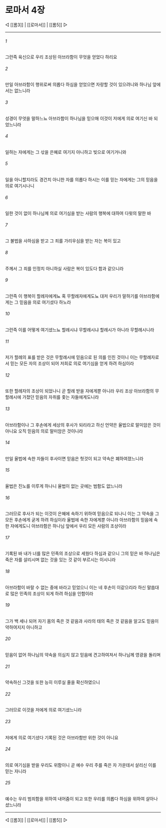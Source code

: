 # 로마서 4장

◁ [[롬3]] | [[로마서]] | [[롬5]] ▷
***

###### 1
그런즉 육신으로 우리 조상된 아브라함이 무엇을 얻었다 하리요

###### 2
만일 아브라함이 행위로써 의롭다 하심을 얻었으면 자랑할 것이 있으려니와 하나님 앞에서는 없느니라

###### 3
성경이 무엇을 말하느뇨 아브라함이 하나님을 믿으매 이것이 저에게 의로 여기신 바 되었느니라

###### 4
일하는 자에게는 그 삯을 은혜로 여기지 아니하고 빚으로 여기거니와

###### 5
일을 아니할지라도 경건치 아니한 자를 의롭다 하시는 이를 믿는 자에게는 그의 믿음을 의로 여기시나니

###### 6
일한 것이 없이 하나님께 의로 여기심을 받는 사람의 행복에 대하여 다윗의 말한 바

###### 7
그 불법을 사하심을 받고 그 죄를 가리우심을 받는 자는 복이 있고

###### 8
주께서 그 죄를 인정치 아니하실 사람은 복이 있도다 함과 같으니라

###### 9
그런즉 이 행복이 할례자에게뇨 혹 무할례자에게도뇨 대저 우리가 말하기를 아브라함에게는 그 믿음을 의로 여기셨다 하노라

###### 10
그런즉 이를 어떻게 여기셨느뇨 할례시냐 무할례시냐 할례시가 아니라 무할례시니라

###### 11
저가 할례의 표를 받은 것은 무할례시에 믿음으로 된 의를 인친 것이니 이는 무할례자로서 믿는 모든 자의 조상이 되어 저희로 의로 여기심을 얻게 하려 하심이라

###### 12
또한 할례자의 조상이 되었나니 곧 할례 받을 자에게뿐 아니라 우리 조상 아브라함의 무할례시에 가졌던 믿음의 자취를 좇는 자들에게도니라

###### 13
아브라함이나 그 후손에게 세상의 후사가 되리라고 하신 언약은 율법으로 말미암은 것이 아니요 오직 믿음의 의로 말미암은 것이니라

###### 14
만일 율법에 속한 자들이 후사이면 믿음은 헛것이 되고 약속은 폐하여졌느니라

###### 15
율법은 진노를 이루게 하나니 율법이 없는 곳에는 범함도 없느니라

###### 16
그러므로 후사가 되는 이것이 은혜에 속하기 위하여 믿음으로 되나니 이는 그 약속을 그 모든 후손에게 굳게 하려 하심이라 율법에 속한 자에게뿐 아니라 아브라함의 믿음에 속한 자에게도니 아브라함은 하나님 앞에서 우리 모든 사람의 조상이라
###### 17
기록된 바 내가 너를 많은 민족의 조상으로 세웠다 하심과 같으니 그의 믿은 바 하나님은 죽은 자를 살리시며 없는 것을 있는 것 같이 부르시는 이시니라

###### 18
아브라함이 바랄 수 없는 중에 바라고 믿었으니 이는 네 후손이 이같으리라 하신 말씀대로 많은 민족의 조상이 되게 하려 하심을 인함이라

###### 19
그가 백 세나 되어 자기 몸의 죽은 것 같음과 사라의 태의 죽은 것 같음을 알고도 믿음이 약하여지지 아니하고

###### 20
믿음이 없어 하나님의 약속을 의심치 않고 믿음에 견고하여져서 하나님께 영광을 돌리며

###### 21
약속하신 그것을 또한 능히 이루실 줄을 확신하였으니

###### 22
그러므로 이것을 저에게 의로 여기셨느니라

###### 23
저에게 의로 여기셨다 기록된 것은 아브라함만 위한 것이 아니요

###### 24
의로 여기심을 받을 우리도 위함이니 곧 예수 우리 주를 죽은 자 가운데서 살리신 이를 믿는 자니라

###### 25
예수는 우리 범죄함을 위하여 내어줌이 되고 또한 우리를 의롭다 하심을 위하여 살아나셨느니라

***
◁ [[롬3]] | [[로마서]] | [[롬5]] ▷